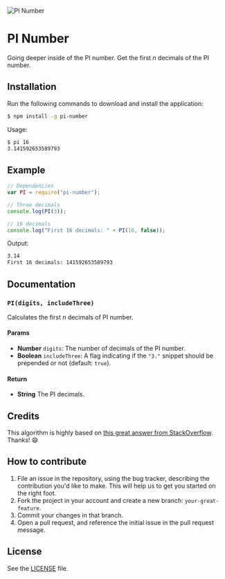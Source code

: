 ![PI Number](http://i.imgur.com/YWOBFeY.png)

# PI Number
Going deeper inside of the PI number. Get the first *n* decimals of the PI number.

## Installation
Run the following commands to download and install the application:

```sh
$ npm install -g pi-number
```

Usage:

```sh
$ pi 16
3.141592653589793
```

## Example

```js
// Dependencies
var PI = require("pi-number");

// Three decimals
console.log(PI(3));

// 16 decimals
console.log("First 16 decimals: " + PI(16, false));
```

Output:

```sh
3.14
First 16 decimals: 141592653589793
```

## Documentation
### `PI(digits, includeThree)`
Calculates the first *n* decimals of PI number.

#### Params
- **Number** `digits`: The number of decimals of the PI number.
- **Boolean** `includeThree`: A flag indicating if the `"3."` snippet should be prepended or not (default: `true`).

#### Return
- **String** The PI decimals.

## Credits
This algorithm is highly based on [this great answer from StackOverflow](http://stackoverflow.com/a/11679372/1420197). Thanks! :smile:

## How to contribute
1. File an issue in the repository, using the bug tracker, describing the
   contribution you'd like to make. This will help us to get you started on the
   right foot.
2. Fork the project in your account and create a new branch:
   `your-great-feature`.
3. Commit your changes in that branch.
4. Open a pull request, and reference the initial issue in the pull request
   message.

## License
See the [LICENSE](./LICENSE) file.
